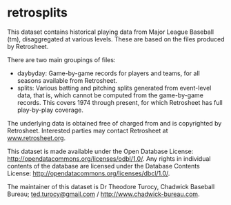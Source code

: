 # retrosplits

This dataset contains historical playing data from Major League Baseball (tm),
disaggregated at various levels.  These are based on the files
produced by Retrosheet. 

There are two main groupings of files:
* daybyday: Game-by-game records for players and teams, for all seasons
  available from Retrosheet.
* splits: Various batting and pitching splits generated from event-level
  data, that is, which cannot be computed from the game-by-game records.
  This covers 1974 through present, for which Retrosheet has full
  play-by-play coverage.

The underlying data is obtained free of charged from and is copyrighted
by Retrosheet.  Interested parties may contact Retrosheet at
www.retrosheet.org.

This dataset is made available under the Open Database License:
http://opendatacommons.org/licenses/odbl/1.0/. Any rights in
individual contents of the database are licensed under the Database
Contents License: http://opendatacommons.org/licenses/dbcl/1.0/.

The maintainer of this dataset is Dr Theodore Turocy, Chadwick
Baseball Bureau; ted.turocy@gmail.com / http://www.chadwick-bureau.com.